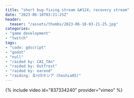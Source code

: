 ```yaml
---
title: "short bug-fixing stream &#124; recovery stream"
date: "2023-06-18T03:21:25Z"
header:
  teaser: "/assets/thumbs/2023-06-18-03-21-25.jpg"
categories:
- "game development"
- "twitch"
tags:
- "code: gdscript"
- "godot"
- "null"
- "raided by: CAI_TAn"
- "raided by: Outfrost"
- "raided by: earend"
- "raiding: 호시아ホシア (hoshia05)"
---
```

{% include video id="837334240" provider="vimeo" %}
